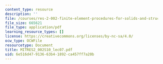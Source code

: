 ```yaml
---
content_type: resource
description: ''
file: /courses/res-2-002-finite-element-procedures-for-solids-and-structures-spring-2010/6e516d47913663b41892ca457ff7a20b_MITRES2_002S10_lec07.pdf
file_size: 665621
file_type: application/pdf
learning_resource_types: []
license: https://creativecommons.org/licenses/by-nc-sa/4.0/
ocw_type: OCWFile
resourcetype: Document
title: MITRES2_002S10_lec07.pdf
uid: 6e516d47-9136-63b4-1892-ca457ff7a20b
---
```

